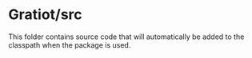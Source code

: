 # Gratiot/src

This folder contains source code that will automatically be added to the classpath when
the package is used.
